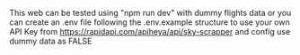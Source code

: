 This web can be tested using "npm run dev" with dummy flights data or you can create an .env file following the .env.example structure to use your own API Key from https://rapidapi.com/apiheya/api/sky-scrapper and config use dummy data as FALSE
